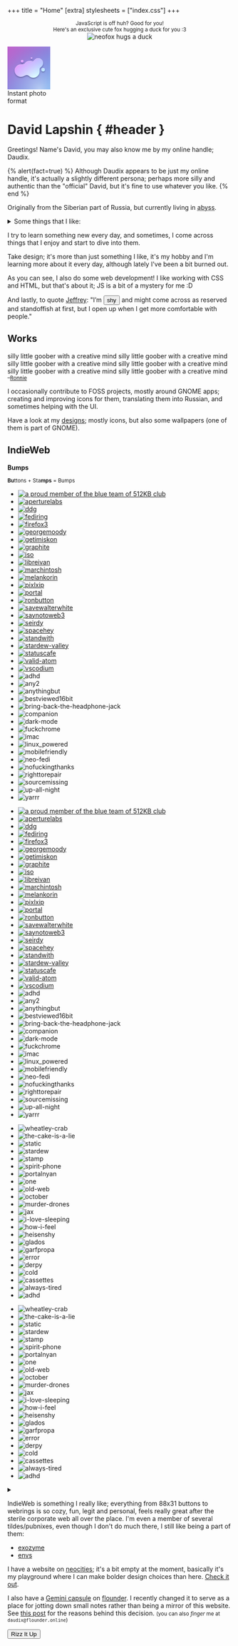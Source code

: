 +++
title = "Home"
[extra]
stylesheets = ["index.css"]
+++

<noscript>
	<p style="text-align: center;">
		<small>JavaScript is off huh? Good for you!</small>
		<br />
		<small>Here's an exclusive cute fox hugging a duck for you :3</small>
		<br />
		<img id="hug" class="transparent no-hover drop-shadow" alt="neofox hugs a duck" src="/assets/neofox-hug-duck.png" />
	</p>
</noscript>

<div id="polaroid">
  <div id="polaroid-shine"></div>
  <div id="polaroid-photo">
	  <svg xmlns="http://www.w3.org/2000/svg" xmlns:xlink="http://www.w3.org/1999/xlink" id="dejavu" width="96" height="96" viewBox="0 0 96 96" version="1.1"><defs id="defs320"><linearGradient id="linearGradient4"><stop id="stop3" offset="0" style="stop-color:#fff;stop-opacity:.5"/><stop id="stop4" offset="1" style="stop-color:#62a0ea;stop-opacity:0"/></linearGradient><linearGradient id="linearGradient1"><stop id="stop1" offset="0" style="stop-color:#c061cb;stop-opacity:1"/><stop id="stop2" offset="1" style="stop-color:#62a0ea;stop-opacity:1"/></linearGradient><linearGradient xlink:href="#linearGradient1" id="linearGradient2" x1="0" x2="96" y1="0" y2="96" gradientUnits="userSpaceOnUse"/><radialGradient xlink:href="#linearGradient4" id="radialGradient2" cx="36" cy="96" r="48" fx="36" fy="96" gradientTransform="matrix(2 0 0 2 0 -96)" gradientUnits="userSpaceOnUse"/><clipPath id="clipPath6" clipPathUnits="userSpaceOnUse"><path id="lpe_path-effect6" d="M6.725 16.725h86.55v64.55H6.725ZM54 24a2 2 0 0 0-2 2 2 2 0 0 0 2 2 2 2 0 0 0 2-2 2 2 0 0 0-2-2m15 2a11 11 0 0 0-8.648 4.244 1 1 0 0 0-.153.156l-.6.8-.046.07a3.98 3.98 0 0 1-4.268 1.77A14 14 0 0 0 50 32a14 14 0 0 0-11.62 6.22l-.034.024a7.27 7.27 0 0 1-5.276 1.758L33 40h-3c-7.732 0-14 6.268-14 14s6.268 14 14 14a14 14 0 0 0 5.162-1.021 1 1 0 0 0 .244-.065l.373-.166.063-.027 4.908-2.182a6.27 6.27 0 0 1 6.023.512l1.588 1.058A14 14 0 0 0 58 70c7.732 0 14-6.268 14-14v-4a7 7 0 0 1 2.8-5.6c.341-.221.673-.52.971-.763A11 11 0 0 0 80 37c0-6.075-4.925-11-11-11m-36 4a3 3 0 0 0-3 3 3 3 0 0 0 3 3 3 3 0 0 0 3-3 3 3 0 0 0-3-3m47 18a4 4 0 0 0-4 4 4 4 0 0 0 4 4 4 4 0 0 0 4-4 4 4 0 0 0-4-4" class="powerclip"/></clipPath><filter id="filter4" width="1.126" height="1.186" x="-.063" y="-.093" style="color-interpolation-filters:sRGB"><feGaussianBlur id="feGaussianBlur4" stdDeviation="1.781"/></filter></defs><g id="layer1"><path id="rect541-6" d="M0 0h96v96H0z" style="fill:url(#linearGradient2);stroke-width:.75;fill-opacity:1"/><path id="rect2" d="M0 0h96v96H0z" style="fill:url(#radialGradient2);stroke-width:.75;fill-opacity:1"/><path id="path4" d="M54 26a2 2 0 0 0-2 2 2 2 0 0 0 2 2 2 2 0 0 0 2-2 2 2 0 0 0-2-2m15 2a11 11 0 0 0-8.648 4.244 1 1 0 0 0-.153.156l-.6.8-.046.07a3.98 3.98 0 0 1-4.268 1.77A14 14 0 0 0 50 34a14 14 0 0 0-11.62 6.22l-.034.024a7.27 7.27 0 0 1-5.276 1.758L33 42h-3c-7.732 0-14 6.268-14 14s6.268 14 14 14a14 14 0 0 0 5.162-1.021 1 1 0 0 0 .244-.065l.373-.166.063-.027 4.908-2.182a6.27 6.27 0 0 1 6.023.512l1.588 1.058A14 14 0 0 0 58 72c7.732 0 14-6.268 14-14v-4a7 7 0 0 1 2.8-5.6c.341-.221.673-.52.971-.763A11 11 0 0 0 80 39c0-6.075-4.925-11-11-11m-36 4a3 3 0 0 0-3 3 3 3 0 0 0 3 3 3 3 0 0 0 3-3 3 3 0 0 0-3-3m47 18a4 4 0 0 0-4 4 4 4 0 0 0 4 4 4 4 0 0 0 4-4 4 4 0 0 0-4-4" clip-path="url(#clipPath6)" style="display:inline;fill:#000;fill-opacity:.25;filter:url(#filter4)"/><path id="path13" d="M55.896 26.385A2 2 0 0 1 54 28a2 2 0 0 1-1.867-1.5A2 2 0 0 0 52 27a2 2 0 0 0 2 2 2 2 0 0 0 2-2 2 2 0 0 0-.104-.615m-19.97 6.988A3 3 0 0 1 33 36a3 3 0 0 1-2.9-2.5 3 3 0 0 0-.1.5 3 3 0 0 0 3 3 3 3 0 0 0 3-3 3 3 0 0 0-.074-.627m44.047 4.08a10.99 10.99 0 0 1-4.202 8.184c-.298.242-.63.542-.97.763A7 7 0 0 0 72 52v1a7 7 0 0 1 2.8-5.6c.341-.221.673-.52.971-.763A11 11 0 0 0 80 38c0-.185-.018-.365-.027-.547m3.963 14.873A4 4 0 0 1 80 56a4 4 0 0 1-3.9-3.5 4 4 0 0 0-.1.5 4 4 0 0 0 4 4 4 4 0 0 0 4-4 4 4 0 0 0-.064-.674M16.026 54.5c-.007.167-.026.331-.026.5 0 7.732 6.268 14 14 14a14 14 0 0 0 5.162-1.021 1 1 0 0 0 .244-.065l.373-.166.063-.027 4.908-2.182a6.27 6.27 0 0 1 6.023.512l1.588 1.058A14 14 0 0 0 58 71c7.732 0 14-6.268 14-14v-1c0 7.732-6.268 14-14 14a14 14 0 0 1-9.639-3.89l-1.588-1.06a6.27 6.27 0 0 0-6.023-.51l-4.908 2.18-.063.028-.373.166a1 1 0 0 1-.244.065A14 14 0 0 1 30 68c-7.563 0-13.71-6.002-13.975-13.5" style="display:inline;opacity:.25;mix-blend-mode:overlay;fill:#000"/><path id="circle2948-7" d="M54 24a2 2 0 0 0-2 2 2 2 0 0 0 2 2 2 2 0 0 0 2-2 2 2 0 0 0-2-2m15 2a11 11 0 0 0-8.648 4.244 1 1 0 0 0-.153.156l-.6.8-.046.07a3.98 3.98 0 0 1-4.268 1.77A14 14 0 0 0 50 32a14 14 0 0 0-11.62 6.22l-.034.024a7.27 7.27 0 0 1-5.276 1.758L33 40h-3c-7.732 0-14 6.268-14 14s6.268 14 14 14a14 14 0 0 0 5.162-1.021 1 1 0 0 0 .244-.065l.373-.166.063-.027 4.908-2.182a6.27 6.27 0 0 1 6.023.512l1.588 1.058A14 14 0 0 0 58 70c7.732 0 14-6.268 14-14v-4a7 7 0 0 1 2.8-5.6c.341-.221.673-.52.971-.763A11 11 0 0 0 80 37c0-6.075-4.925-11-11-11m-36 4a3 3 0 0 0-3 3 3 3 0 0 0 3 3 3 3 0 0 0 3-3 3 3 0 0 0-3-3m47 18a4 4 0 0 0-4 4 4 4 0 0 0 4 4 4 4 0 0 0 4-4 4 4 0 0 0-4-4" style="display:inline;opacity:.5;mix-blend-mode:overlay;fill:#000;fill-opacity:1"/><path id="path8" d="M54 24a2 2 0 0 0-2 2 2 2 0 0 0 2 2 2 2 0 0 0 2-2 2 2 0 0 0-2-2m15 2a11 11 0 0 0-8.648 4.244 1 1 0 0 0-.153.156l-.6.8-.046.07a3.98 3.98 0 0 1-4.268 1.77A14 14 0 0 0 50 32a14 14 0 0 0-11.62 6.22l-.034.024a7.27 7.27 0 0 1-5.276 1.758L33 40h-3c-7.732 0-14 6.268-14 14s6.268 14 14 14a14 14 0 0 0 5.162-1.021 1 1 0 0 0 .244-.065l.373-.166.063-.027 4.908-2.182a6.27 6.27 0 0 1 6.023.512l1.588 1.058A14 14 0 0 0 58 70c7.732 0 14-6.268 14-14v-4a7 7 0 0 1 2.8-5.6c.341-.221.673-.52.971-.763A11 11 0 0 0 80 37c0-6.075-4.925-11-11-11m-36 4a3 3 0 0 0-3 3 3 3 0 0 0 3 3 3 3 0 0 0 3-3 3 3 0 0 0-3-3m47 18a4 4 0 0 0-4 4 4 4 0 0 0 4 4 4 4 0 0 0 4-4 4 4 0 0 0-4-4" style="display:inline;opacity:1;mix-blend-mode:overlay;fill:#fff;fill-opacity:.995778"/><path id="path11" d="M54 24a2 2 0 0 0-2 2 2 2 0 0 0 2 2 2 2 0 0 0 2-2 2 2 0 0 0-2-2m15 2a11 11 0 0 0-8.648 4.244 1 1 0 0 0-.153.156l-.6.8-.046.07a3.98 3.98 0 0 1-4.268 1.77A14 14 0 0 0 50 32a14 14 0 0 0-11.62 6.22l-.034.024a7.27 7.27 0 0 1-5.276 1.758L33 40h-3c-7.732 0-14 6.268-14 14s6.268 14 14 14a14 14 0 0 0 5.162-1.021 1 1 0 0 0 .244-.065l.373-.166.063-.027 4.908-2.182a6.27 6.27 0 0 1 6.023.512l1.588 1.058A14 14 0 0 0 58 70c7.732 0 14-6.268 14-14v-4a7 7 0 0 1 2.8-5.6c.341-.221.673-.52.971-.763A11 11 0 0 0 80 37c0-6.075-4.925-11-11-11m-36 4a3 3 0 0 0-3 3 3 3 0 0 0 3 3 3 3 0 0 0 3-3 3 3 0 0 0-3-3m47 18a4 4 0 0 0-4 4 4 4 0 0 0 4 4 4 4 0 0 0 4-4 4 4 0 0 0-4-4" style="display:inline;opacity:.25;mix-blend-mode:normal;fill:#fff;fill-opacity:1"/><path id="path12" d="M54 24a2 2 0 0 0-2 2 2 2 0 0 0 .133.5A2 2 0 0 1 54 25a2 2 0 0 1 1.896 1.385A2 2 0 0 0 56 26a2 2 0 0 0-2-2m15 2a11 11 0 0 0-8.648 4.244 1 1 0 0 0-.153.156l-.6.8-.046.07a3.98 3.98 0 0 1-4.268 1.77A14 14 0 0 0 50 32a14 14 0 0 0-11.62 6.22l-.034.024a7.27 7.27 0 0 1-5.276 1.758L33 40h-3c-7.732 0-14 6.268-14 14 0 .169.02.333.025.5C16.291 47.002 22.437 41 30 41h3l.07.002a7.27 7.27 0 0 0 5.276-1.758l.035-.023A14 14 0 0 1 50 33a14 14 0 0 1 5.285 1.04 3.98 3.98 0 0 0 4.268-1.77l.047-.07.6-.8q.066-.086.152-.156A11 11 0 0 1 69 27c5.89 0 10.686 4.634 10.973 10.453.006-.151.027-.3.027-.453 0-6.075-4.925-11-11-11m-36 4a3 3 0 0 0-3 3 3 3 0 0 0 .1.5A3 3 0 0 1 33 31a3 3 0 0 1 2.926 2.373A3 3 0 0 0 36 33a3 3 0 0 0-3-3m47 18a4 4 0 0 0-4 4 4 4 0 0 0 .1.5A4 4 0 0 1 80 49a4 4 0 0 1 3.936 3.326A4 4 0 0 0 84 52a4 4 0 0 0-4-4" style="display:inline;opacity:.25;mix-blend-mode:normal;fill:#fff"/></g></svg>
  </div>
  <span id="polaroid-title">
    Instant photo
    <br />
    format
  </span>
  <span id="statuscafe-content"></span>
  <a id="statuscafe-link" href="https://status.cafe/users/daudix">
    <span id="statuscafe-time-ago"></span>
    <span id="statuscafe-face"></span>
  </a>
</div>

<div id="header-container">

# David Lapshin { #header }
</div>

Greetings! Name's David, you may also know me by my online handle; Daudix.

{% alert(fact=true) %}
Although Daudix appears to be just my online handle, it's actually a slightly different persona; perhaps more silly and authentic than the "official" David, but it's fine to use whatever you like.
{% end %}

Originally from the Siberian part of Russia, but currently living in <abbr id="abyss" title="If you know, you know">abyss</abbr>.

<details><summary>Some things that I like:</summary>

- Purple <small>(lavender in particular)</small>
- Design
- Games:
  <ul>
    <li id="portal">
      <div id="portal-container">
        <div id="portal-blue"></div>
          <div id="portal-marquee">
            <span>Portal</span>
            <span aria-hidden="true">Portal</span>
          </div>
        <div id="portal-orange"></div>
      </div>
      <small>(all-time favorite)</small>
    </li>
    <li id="celeste">
      <div id="strawberry"></div>
      <span id="celeste-text">Celeste</span>
      <small>(such a lovely game)</small>
    </li>
    <li id="teardown">
      <div id="hammer"></div>
      <span id="teardown-text">Teardown</span>
      <small>(fun destructions)</small>
    </li>
    <li id="superliminal">
      <div id="pawn"></div>
      <span id="super">Super</span><span id="liminal">liminal</span>
      <small>(F-Stop if it wasn't scrapped)</small>
    </li>
    <li id="stardew">
      <div id="chicken"></div>
      <span id="stardew-text">Stardew Valley</span>
      <small>(was fun until sis spoiled <em>everything</em>)</small>
    </li>
    <li id="untitled">
      <div id="goose"></div>
      <span id="untitled-text">Untitled Goose</span>
      <small>(<em>honk-honk!</em> I love geese, by the way)</small>
    </li>
    <li id="stanley">
      <div id="boss"></div>
      <span id="stanley-text">The Stanley Parable&nbsp;<span id="adventure-line">Adventure Line™</span></span>
      <small>(fake feeling of choice, just like <abbr title="in real life">IRL</abbr>)</small>
    </li>
  </ul>
- Aesthetics:
  - [Cyberpunk](https://aesthetics.fandom.com/wiki/Cyberpunk)
  - [Vaporwave](https://aesthetics.fandom.com/wiki/Vaporwave)
  - [Liminal Space](https://aesthetics.fandom.com/wiki/Liminal_Space)
- Monokai Pro <small>(I know, very random, but hear me out, it got this sweet purple tint)</small>
- Photography <small>(although I don't have much opportunity to shoot anything else than a view from my window)</small>
- Smol/indie web
- Minor details and references
- Retro/-futurism and vintage stuff
- Making this list look like a staircase
</details>

I try to learn something new every day, and sometimes, I come across things that I enjoy and start to dive into them.

Take design; it's more than just something I like, it's my hobby and I'm learning more about it every day, although lately I've been a bit burned out.

As you can see, I also do some web development! I like working with CSS and HTML, but that's about it; JS is a bit of a mystery for me :D

And lastly, to quote [Jeffrey](https://hyperreal.coffee/about/): "I’m <button id="shy" onclick="fluttershyAnim()">shy</button> and might come across as reserved and standoffish at first, but I open up when I get more comfortable with people."

## Works

<div id="window">
  <div id="window-contents">
    <div id="rainbow-text">
      <span>silly little goober with a creative mind</span>
      <span aria-hidden="true">silly little goober with a creative mind</span>
      <span aria-hidden="true">silly little goober with a creative mind</span>
      <span aria-hidden="true">silly little goober with a creative mind</span>
      <span aria-hidden="true">silly little goober with a creative mind</span>
      <span aria-hidden="true">silly little goober with a creative mind</span>
    </div>
    <small>–<a href="https://veeronniecaw.space">Ronnie</a></small>
  </div>
</div>

I occasionally contribute to FOSS projects, mostly around GNOME apps; creating and improving icons for them, translating them into Russian, and sometimes helping with the UI.

Have a look at my [designs](@/design/index.md); mostly icons, but also some wallpapers (one of them is part of GNOME).

## IndieWeb

<aside id="bumps">
<strong id="bumps-title"><i class="icon"></i>Bumps</strong>

<small id="bumps-subtitle">**Bu**ttons + Sta**mps** = Bumps</small>

<div id="netscape" class="marquee-wrapper">
<div class="marquee">

- [![a proud member of the blue team of 512KB club](assets/88x31/blue-team.gif#pixels#transparent#no-hover)](https://512kb.club)
- [![aperturelabs](assets/88x31/aperturelabs.gif#pixels#transparent#no-hover)](https://www.aperturescience.com)
- [![ddg](assets/88x31/ddg.gif#pixels#transparent#no-hover)](https://duckduckgo.com)
- [![fediring](assets/88x31/fediring.gif#pixels#transparent#no-hover)](https://fediring.net)
- [![firefox3](assets/88x31/firefox3.gif#pixels#transparent#no-hover)](https://getfirefox.com)
- [![georgemoody](assets/88x31/georgemoody.gif#pixels#transparent#no-hover)](https://tilde.town/~georgemoody/)
- [![getimiskon](assets/88x31/getimiskon.gif#pixels#transparent#no-hover)](https://getimiskon.xyz)
- [![graphite](assets/88x31/graphite.gif#pixels#transparent#no-hover)](https://gra.phite.ro)
- [![iso](assets/88x31/iso.gif#pixels#transparent#no-hover)](https://www.w3.org/QA/Tips/iso-date)
- [![libreivan](assets/88x31/libreivan.gif#pixels#transparent#no-hover)](https://libreivan.com)
- [![marchintosh](assets/88x31/marchintosh.gif#pixels#transparent#no-hover)](https://libreivan.com/writing/)
- [![melankorin](assets/88x31/melankorin.gif#pixels#transparent#no-hover)](https://melankorin.net)
- [![pixlxip](assets/88x31/pixlxip.gif#pixels#transparent#no-hover)](https://xip.neocities.org)
- [![portal](assets/88x31/portal.gif#pixels#transparent#no-hover)](https://www.thinkwithportals.com)
- [![ronbutton](assets/88x31/ronbutton.gif#pixels#transparent#no-hover)](https://veeronniecaw.space)
- [![savewalterwhite](assets/88x31/savewalterwhite.gif#pixels#transparent#no-hover)](http://www.savewalterwhite.com)
- [![saynotoweb3](assets/88x31/saynotoweb3.gif#pixels#transparent#no-hover)](https://yesterweb.org/no-to-web3/)
- [![seirdy](assets/88x31/seirdy.gif#pixels#transparent#no-hover)](https://seirdy.one)
- [![spacehey](assets/88x31/spacehey.gif#pixels#transparent#no-hover)](https://spacehey.com)
- [![standwith](assets/88x31/standwith.gif#pixels#transparent#no-hover)](https://decolonizepalestine.com)
- [![stardew-valley](assets/88x31/stardew-valley.gif#pixels#transparent#no-hover)](https://www.stardewvalley.net)
- [![statuscafe](assets/88x31/statuscafe.gif#pixels#transparent#no-hover)](https://status.cafe)
- [![valid-atom](assets/88x31/valid-atom.gif#pixels#transparent#no-hover)](https://validator.w3.org/feed/)
- [![vscodium](assets/88x31/vscodium.gif#pixels#transparent#no-hover)](https://vscodium.com)
- ![adhd](assets/88x31/adhd.gif#pixels#transparent#no-hover)
- ![any2](assets/88x31/any2.gif#pixels#transparent#no-hover)
- ![anythingbut](assets/88x31/anythingbut.gif#pixels#transparent#no-hover)
- ![bestviewed16bit](assets/88x31/bestviewed16bit.gif#pixels#transparent#no-hover)
- ![bring-back-the-headphone-jack](assets/88x31/bring-back-the-headphone-jack.gif#pixels#transparent#no-hover)
- ![companion](assets/88x31/companion.gif#pixels#transparent#no-hover)
- ![dark-mode](assets/88x31/dark-mode.gif#pixels#transparent#no-hover)
- ![fuckchrome](assets/88x31/fuckchrome.gif#pixels#transparent#no-hover)
- ![imac](assets/88x31/imac.gif#pixels#transparent#no-hover)
- ![linux_powered](assets/88x31/linux_powered.gif#pixels#transparent#no-hover)
- ![mobilefriendly](assets/88x31/mobilefriendly.gif#pixels#transparent#no-hover)
- ![neo-fedi](assets/88x31/neo-fedi.gif#pixels#transparent#no-hover)
- ![nofuckingthanks](assets/88x31/nofuckingthanks.gif#pixels#transparent#no-hover)
- ![righttorepair](assets/88x31/righttorepair.gif#pixels#transparent#no-hover)
- ![sourcemissing](assets/88x31/sourcemissing.gif#pixels#transparent#no-hover)
- ![up-all-night](assets/88x31/up-all-night.gif#pixels#transparent#no-hover)
- ![yarrr](assets/88x31/yarrr.gif#pixels#transparent#no-hover)
<!-- Mirror of the above -->
- [![a proud member of the blue team of 512KB club](assets/88x31/blue-team.gif#pixels#transparent#no-hover)](https://512kb.club)
- [![aperturelabs](assets/88x31/aperturelabs.gif#pixels#transparent#no-hover)](https://www.aperturescience.com)
- [![ddg](assets/88x31/ddg.gif#pixels#transparent#no-hover)](https://duckduckgo.com)
- [![fediring](assets/88x31/fediring.gif#pixels#transparent#no-hover)](https://fediring.net)
- [![firefox3](assets/88x31/firefox3.gif#pixels#transparent#no-hover)](https://getfirefox.com)
- [![georgemoody](assets/88x31/georgemoody.gif#pixels#transparent#no-hover)](https://tilde.town/~georgemoody/)
- [![getimiskon](assets/88x31/getimiskon.gif#pixels#transparent#no-hover)](https://getimiskon.xyz)
- [![graphite](assets/88x31/graphite.gif#pixels#transparent#no-hover)](https://gra.phite.ro)
- [![iso](assets/88x31/iso.gif#pixels#transparent#no-hover)](https://www.w3.org/QA/Tips/iso-date)
- [![libreivan](assets/88x31/libreivan.gif#pixels#transparent#no-hover)](https://libreivan.com)
- [![marchintosh](assets/88x31/marchintosh.gif#pixels#transparent#no-hover)](https://libreivan.com/writing/)
- [![melankorin](assets/88x31/melankorin.gif#pixels#transparent#no-hover)](https://melankorin.net)
- [![pixlxip](assets/88x31/pixlxip.gif#pixels#transparent#no-hover)](https://xip.neocities.org)
- [![portal](assets/88x31/portal.gif#pixels#transparent#no-hover)](https://www.thinkwithportals.com)
- [![ronbutton](assets/88x31/ronbutton.gif#pixels#transparent#no-hover)](https://veeronniecaw.space)
- [![savewalterwhite](assets/88x31/savewalterwhite.gif#pixels#transparent#no-hover)](http://www.savewalterwhite.com)
- [![saynotoweb3](assets/88x31/saynotoweb3.gif#pixels#transparent#no-hover)](https://yesterweb.org/no-to-web3/)
- [![seirdy](assets/88x31/seirdy.gif#pixels#transparent#no-hover)](https://seirdy.one)
- [![spacehey](assets/88x31/spacehey.gif#pixels#transparent#no-hover)](https://spacehey.com)
- [![standwith](assets/88x31/standwith.gif#pixels#transparent#no-hover)](https://decolonizepalestine.com)
- [![stardew-valley](assets/88x31/stardew-valley.gif#pixels#transparent#no-hover)](https://www.stardewvalley.net)
- [![statuscafe](assets/88x31/statuscafe.gif#pixels#transparent#no-hover)](https://status.cafe)
- [![valid-atom](assets/88x31/valid-atom.gif#pixels#transparent#no-hover)](https://validator.w3.org/feed/)
- [![vscodium](assets/88x31/vscodium.gif#pixels#transparent#no-hover)](https://vscodium.com)
- ![adhd](assets/88x31/adhd.gif#pixels#transparent#no-hover)
- ![any2](assets/88x31/any2.gif#pixels#transparent#no-hover)
- ![anythingbut](assets/88x31/anythingbut.gif#pixels#transparent#no-hover)
- ![bestviewed16bit](assets/88x31/bestviewed16bit.gif#pixels#transparent#no-hover)
- ![bring-back-the-headphone-jack](assets/88x31/bring-back-the-headphone-jack.gif#pixels#transparent#no-hover)
- ![companion](assets/88x31/companion.gif#pixels#transparent#no-hover)
- ![dark-mode](assets/88x31/dark-mode.gif#pixels#transparent#no-hover)
- ![fuckchrome](assets/88x31/fuckchrome.gif#pixels#transparent#no-hover)
- ![imac](assets/88x31/imac.gif#pixels#transparent#no-hover)
- ![linux_powered](assets/88x31/linux_powered.gif#pixels#transparent#no-hover)
- ![mobilefriendly](assets/88x31/mobilefriendly.gif#pixels#transparent#no-hover)
- ![neo-fedi](assets/88x31/neo-fedi.gif#pixels#transparent#no-hover)
- ![nofuckingthanks](assets/88x31/nofuckingthanks.gif#pixels#transparent#no-hover)
- ![righttorepair](assets/88x31/righttorepair.gif#pixels#transparent#no-hover)
- ![sourcemissing](assets/88x31/sourcemissing.gif#pixels#transparent#no-hover)
- ![up-all-night](assets/88x31/up-all-night.gif#pixels#transparent#no-hover)
- ![yarrr](assets/88x31/yarrr.gif#pixels#transparent#no-hover)
</div>
</div>
<div id="stamps" class="marquee-wrapper">
<div class="marquee">

- ![wheatley-crab](assets/stamps/wheatley-crab.gif#pixels#transparent#no-hover)
- ![the-cake-is-a-lie](assets/stamps/the-cake-is-a-lie.gif#pixels#transparent#no-hover)
- ![static](assets/stamps/static.gif#pixels#transparent#no-hover)
- ![stardew](assets/stamps/stardew.gif#pixels#transparent#no-hover)
- ![stamp](assets/stamps/stamp.gif#pixels#transparent#no-hover)
- ![spirit-phone](assets/stamps/spirit-phone.gif#pixels#transparent#no-hover)
- ![portalnyan](assets/stamps/portalnyan.gif#pixels#transparent#no-hover)
- ![one](assets/stamps/one.gif#pixels#transparent#no-hover)
- ![old-web](assets/stamps/old-web.gif#pixels#transparent#no-hover)
- ![october](assets/stamps/october.gif#pixels#transparent#no-hover)
- ![murder-drones](assets/stamps/murder-drones.gif#pixels#transparent#no-hover)
- ![jax](assets/stamps/jax.gif#pixels#transparent#no-hover)
- ![i-love-sleeping](assets/stamps/i-love-sleeping.gif#pixels#transparent#no-hover)
- ![how-i-feel](assets/stamps/how-i-feel.gif#pixels#transparent#no-hover)
- ![heisenshy](assets/stamps/heisenshy.gif#pixels#transparent#no-hover)
- ![glados](assets/stamps/glados.gif#pixels#transparent#no-hover)
- ![garfpropa](assets/stamps/garfpropa.gif#pixels#transparent#no-hover)
- ![error](assets/stamps/error.gif#pixels#transparent#no-hover)
- ![derpy](assets/stamps/derpy.gif#pixels#transparent#no-hover)
- ![cold](assets/stamps/cold.gif#pixels#transparent#no-hover)
- ![cassettes](assets/stamps/cassettes.gif#pixels#transparent#no-hover)
- ![always-tired](assets/stamps/always-tired.gif#pixels#transparent#no-hover)
- ![adhd](assets/stamps/adhd.gif#pixels#transparent#no-hover)
<!-- Mirror of the above -->
- ![wheatley-crab](assets/stamps/wheatley-crab.gif#pixels#transparent#no-hover)
- ![the-cake-is-a-lie](assets/stamps/the-cake-is-a-lie.gif#pixels#transparent#no-hover)
- ![static](assets/stamps/static.gif#pixels#transparent#no-hover)
- ![stardew](assets/stamps/stardew.gif#pixels#transparent#no-hover)
- ![stamp](assets/stamps/stamp.gif#pixels#transparent#no-hover)
- ![spirit-phone](assets/stamps/spirit-phone.gif#pixels#transparent#no-hover)
- ![portalnyan](assets/stamps/portalnyan.gif#pixels#transparent#no-hover)
- ![one](assets/stamps/one.gif#pixels#transparent#no-hover)
- ![old-web](assets/stamps/old-web.gif#pixels#transparent#no-hover)
- ![october](assets/stamps/october.gif#pixels#transparent#no-hover)
- ![murder-drones](assets/stamps/murder-drones.gif#pixels#transparent#no-hover)
- ![jax](assets/stamps/jax.gif#pixels#transparent#no-hover)
- ![i-love-sleeping](assets/stamps/i-love-sleeping.gif#pixels#transparent#no-hover)
- ![how-i-feel](assets/stamps/how-i-feel.gif#pixels#transparent#no-hover)
- ![heisenshy](assets/stamps/heisenshy.gif#pixels#transparent#no-hover)
- ![glados](assets/stamps/glados.gif#pixels#transparent#no-hover)
- ![garfpropa](assets/stamps/garfpropa.gif#pixels#transparent#no-hover)
- ![error](assets/stamps/error.gif#pixels#transparent#no-hover)
- ![derpy](assets/stamps/derpy.gif#pixels#transparent#no-hover)
- ![cold](assets/stamps/cold.gif#pixels#transparent#no-hover)
- ![cassettes](assets/stamps/cassettes.gif#pixels#transparent#no-hover)
- ![always-tired](assets/stamps/always-tired.gif#pixels#transparent#no-hover)
- ![adhd](assets/stamps/adhd.gif#pixels#transparent#no-hover)
</div>
</div>
<details id="bumps-bottom-sheet">
<summary title="Link to me"><i class="icon"></i></summary>
<div>

If you want to link back to me, use one of these buttons:

![daudix](assets/88x31/daudix.gif#pixels#transparent#no-hover)![daudix-alt](assets/88x31/daudix-alt.gif#pixels#transparent#no-hover)

{% alert(note=true) %}
It's recommended to avoid hot-linking; instead, place a copy on your own site.
{% end %}

</div>
</details>
</aside>

IndieWeb is something I really like; everything from 88x31 buttons to webrings is so cozy, fun, legit and personal, feels really great after the sterile corporate web all over the place. I'm even a member of several tildes/pubnixes, even though I don't do much there, I still like being a part of them:

- [exozyme](https://exozy.me)
- [envs](https://envs.net)

I have a website on [neocities](https://neocities.org); it's a bit empty at the moment, basically it's my playground where I can make bolder design choices than here. [Check it out](https://daudix.neocities.org).

I also have a [Gemini capsule](gemini://gmi.daudix.one) on [flounder](https://flounder.online). I recently changed it to serve as a place for jotting down small notes rather than being a mirror of this website. See [this post](@/blog/2024-07-13-repurposing-gemini-capsule/index.md) for the reasons behind this decision. <small>(you can also _finger_ me at `daudix@flounder.online`)</small>

<div class="dialog-buttons">
  <button class="inline-button" onclick="rizzItUp()">Rizz It Up</button>
  <div id="dont"></div>
</div>

<script type="text/javascript">
  document.addEventListener("DOMContentLoaded", function () {
    fetch("https://status.cafe/users/daudix/status.json")
      .then(r => r.json())
      .then(r => {
        if (!r.content.length) {
          document.getElementById("statuscafe-content").innerHTML = "No status yet."
          return
        }
        document.getElementById("statuscafe-content").innerHTML = r.content
        document.getElementById("statuscafe-face").innerHTML = r.face
        document.getElementById("statuscafe-time-ago").innerHTML = r.timeAgo
      })
      .catch(error => console.error("Error fetching status:", error));
  });
</script>

<script type="text/javascript">
  function fluttershyAnim() {
    const shy = document.getElementById("shy");
    shy.toggleAttribute("disabled");

    const squee = new Audio("assets/squee.mp3");
    squee.play();

    const fluttershy = document.createElement("img");
    fluttershy.setAttribute("id", "fluttershy");
    fluttershy.setAttribute("alt", "fluttershy");
    fluttershy.setAttribute("src", "assets/squee.webp");
    fluttershy.classList.add("transparent", "no-hover", "drop-shadow");

    const container = document.getElementById("main");
    container.appendChild(fluttershy);

    fluttershy.addEventListener("animationend", function () {
      shy.toggleAttribute("disabled");
      fluttershy.remove();
    });
  }
</script>

<script type="text/javascript">
  function rizzItUp() {
      const rizzSoundEffect = "assets/rizz.mp3";
      new Audio(rizzSoundEffect).play();

      const container = document.getElementById("main");

      let subwaySurfers = document.getElementById("subway-surfers");
      if (subwaySurfers === null) {
          let subwaySurfers = document.createElement("iframe");
          subwaySurfers.setAttribute("id", "subway-surfers");
          subwaySurfers.setAttribute("src", "https://www.youtube.com/embed/zZ7AimPACzc?autoplay=1&mute=1");
          subwaySurfers.setAttribute("name", "youtube embed");
          subwaySurfers.setAttribute("allow", "autoplay; encrypted-media");
          subwaySurfers.setAttribute("allowfullscreen", "true");
          container.appendChild(subwaySurfers);
      }

      let familyGuy = document.getElementById("family-guy");
      if (familyGuy === null) {
          let familyGuy = document.createElement("iframe");
          familyGuy.setAttribute("id", "family-guy");
          familyGuy.setAttribute("src", "https://www.youtube.com/embed/mn-Tlb_wfjc?autoplay=1");
          familyGuy.setAttribute("name", "youtube embed");
          familyGuy.setAttribute("allow", "autoplay; encrypted-media");
          familyGuy.setAttribute("allowfullscreen", "true");
          container.appendChild(familyGuy);
      }
  }
</script>
